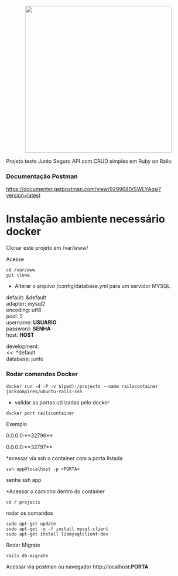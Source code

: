 <p align="center"><img src="https://www.trzcacak.rs/myfile/detail/503-5039195_javascript-rubyonrails-css-html5-ruby-on-rails-icon.png" width="400"></p>

Projeto teste Junto Seguro
API com CRUD simples em Ruby on Rails:

### Documentação Postman
https://documenter.getpostman.com/view/9299680/SWLYAqsi?version=latest


# Instalação ambiente necessário docker

Clonar este projeto em /var/www/

Acesse 
```
cd /var/www
git clone 
```

* Alterar o arquivo /config/database.yml para um servidor MYSQL

default: &default <br>
  adapter: mysql2 <br>
  encoding: utf8 <br>
  pool: 5 <br>
  username: **USUARIO** <br>
  password: **SENHA** <br>
  host: **HOST** <br>

development: <br>
  <<: *default <br>
  database: junto <br>

### Rodar comandos Docker
```
docker run -d -P -v $(pwd):/projects --name railscontainer jacksonpires/ubuntu-rails-ssh
```
* validar as portas utilizadas pelo docker
```
docker port railscontainer
```
Exemplo
<p>0.0.0.0:**32796**</p>
<p>0.0.0.0:**32797**</p>

*acessar via ssh o container com a porta listada
```
ssh app@localhost -p <PORTA>
```
senha ssh app

*Acessar o caminho dentro do container
```
cd / projects
```
rodar os comandos 
```
sudo apt-get update
sudo apt-get -y -f install mysql-client
sudo apt-get install libmysqlclient-dev
```
Rodar Migrate 
```
rails db:migrate
```

Acessar via postman ou navegador 
http://localhost:**PORTA**



